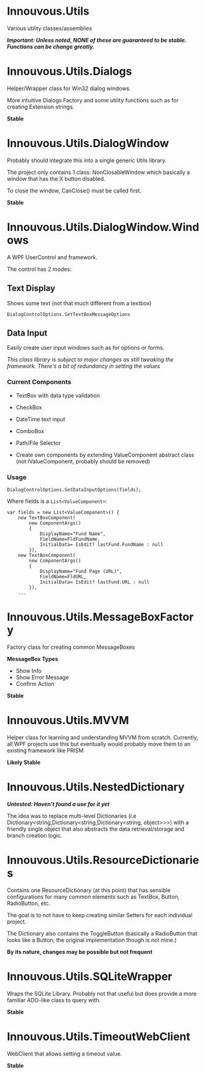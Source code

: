 Innouvous.Utils
===============

Various utility classes/assemblies

***Important: Unless noted, NONE of these are guaranteed to be stable. Functions can be change greatly.***

# Innouvous.Utils.Dialogs #
Helper/Wrapper class for Win32 dialog windows. 

More intuitive Dialogs Factory and some utility functions such as for creating Extension strings.

**Stable**

# Innouvous.Utils.DialogWindow #
Probably should integrate this into a single generic Utils library.

The project only contains 1 class: NonClosableWindow which basically a window that has the X button disabled.

To close the window, CanClose() must be called first.

**Stable**

# Innouvous.Utils.DialogWindow.Windows #
A WPF UserControl and framework.

The control has 2 modes:

## Text Display ##
Shows some text (not that much different from a textbox)
    
    DialogControlOptions.SetTextBoxMessageOptions

## Data Input ##
Easily create user input windows such as for options or forms.

*This class library is subject to major changes as still tweaking the framework. There's a bit of redundancy in setting the values*

### Current Components ###
- TextBox with data type validation
- CheckBox
- DateTime text input
- ComboBox 
- Path/File Selector

- Create own components by extending ValueComponent abstract class (not IValueComponent, probably should be removed)

### Usage ###

    DialogControlOptions.SetDataInputOptions(fields);
  
Where fields is a `List<ValueComponent>`:

    var fields = new List<ValueComponent>() {
	    new TextBoxComponent(
		    new ComponentArgs()
		    {
			    DisplayName="Fund Name",
				FieldName=FldFundName,
			    InitialData= IsEdit? lastFund.FundName : null
			}),
    	new TextBoxComponent(
		    new ComponentArgs()
		    {
			    DisplayName="Fund Page (URL)",
			    FieldName=FldURL,
			    InitialData= IsEdit? lastFund.URL : null
		    }),
		...

# Innouvous.Utils.MessageBoxFactory #
Factory class for creating common MessageBoxes

**MessageBox Types**
- Show Info
- Show Error Message
- Confirm Action

**Stable**

# Innouvous.Utils.MVVM #
Helper class for learning and understanding MVVM from scratch. Currently, all WPF projects use this but eventually would probably move them to an existing framework like PRISM

**Likely Stable**

# Innouvous.Utils.NestedDictionary #
***Untested: Haven't found a use for it yet***

The idea was to replace multi-level Dictionaries (i.e Dictionary<string,Dictionary<string,Dictionary<string, object>>>) with a friendly single object that also abstracts the data retrieval/storage and branch creation logic.

# Innouvous.Utils.ResourceDictionaries #
Contains one ResourceDictionary (at this point) that has sensible configurations for many common elements such as TextBox, Button, RadioButton, etc.

The goal is to not have to keep creating similar Setters for each individual project.

The Dictionary also contains the ToggleButton (basically a RadioButton that looks like a Button; the original implementation though is not mine.)

**By its nature, changes may be possible but not frequent**

# Innouvous.Utils.SQLiteWrapper #
Wraps the SQLite Library. Probably not that useful but does provide a more familiar ADO-like class to query with. 

**Stable**

# Innouvous.Utils.TimeoutWebClient #
WebClient that allows setting a timeout value.

**Stable**
